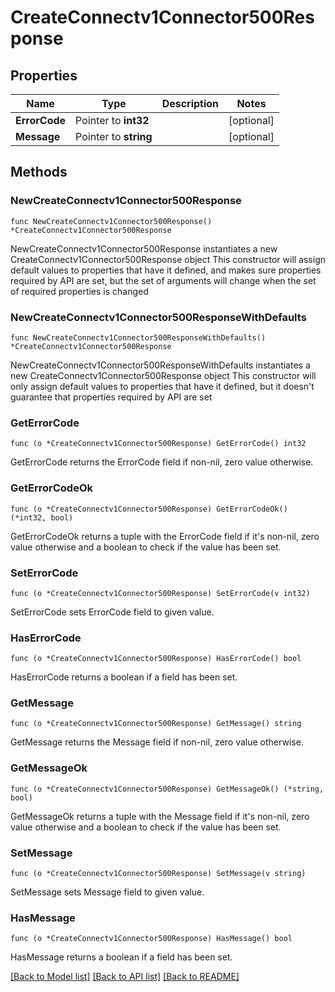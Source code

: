 # CreateConnectv1Connector500Response

## Properties

Name | Type | Description | Notes
------------ | ------------- | ------------- | -------------
**ErrorCode** | Pointer to **int32** |  | [optional] 
**Message** | Pointer to **string** |  | [optional] 

## Methods

### NewCreateConnectv1Connector500Response

`func NewCreateConnectv1Connector500Response() *CreateConnectv1Connector500Response`

NewCreateConnectv1Connector500Response instantiates a new CreateConnectv1Connector500Response object
This constructor will assign default values to properties that have it defined,
and makes sure properties required by API are set, but the set of arguments
will change when the set of required properties is changed

### NewCreateConnectv1Connector500ResponseWithDefaults

`func NewCreateConnectv1Connector500ResponseWithDefaults() *CreateConnectv1Connector500Response`

NewCreateConnectv1Connector500ResponseWithDefaults instantiates a new CreateConnectv1Connector500Response object
This constructor will only assign default values to properties that have it defined,
but it doesn't guarantee that properties required by API are set

### GetErrorCode

`func (o *CreateConnectv1Connector500Response) GetErrorCode() int32`

GetErrorCode returns the ErrorCode field if non-nil, zero value otherwise.

### GetErrorCodeOk

`func (o *CreateConnectv1Connector500Response) GetErrorCodeOk() (*int32, bool)`

GetErrorCodeOk returns a tuple with the ErrorCode field if it's non-nil, zero value otherwise
and a boolean to check if the value has been set.

### SetErrorCode

`func (o *CreateConnectv1Connector500Response) SetErrorCode(v int32)`

SetErrorCode sets ErrorCode field to given value.

### HasErrorCode

`func (o *CreateConnectv1Connector500Response) HasErrorCode() bool`

HasErrorCode returns a boolean if a field has been set.

### GetMessage

`func (o *CreateConnectv1Connector500Response) GetMessage() string`

GetMessage returns the Message field if non-nil, zero value otherwise.

### GetMessageOk

`func (o *CreateConnectv1Connector500Response) GetMessageOk() (*string, bool)`

GetMessageOk returns a tuple with the Message field if it's non-nil, zero value otherwise
and a boolean to check if the value has been set.

### SetMessage

`func (o *CreateConnectv1Connector500Response) SetMessage(v string)`

SetMessage sets Message field to given value.

### HasMessage

`func (o *CreateConnectv1Connector500Response) HasMessage() bool`

HasMessage returns a boolean if a field has been set.


[[Back to Model list]](../README.md#documentation-for-models) [[Back to API list]](../README.md#documentation-for-api-endpoints) [[Back to README]](../README.md)



